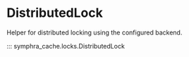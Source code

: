 # DistributedLock

Helper for distributed locking using the configured backend.

::: symphra_cache.locks.DistributedLock
